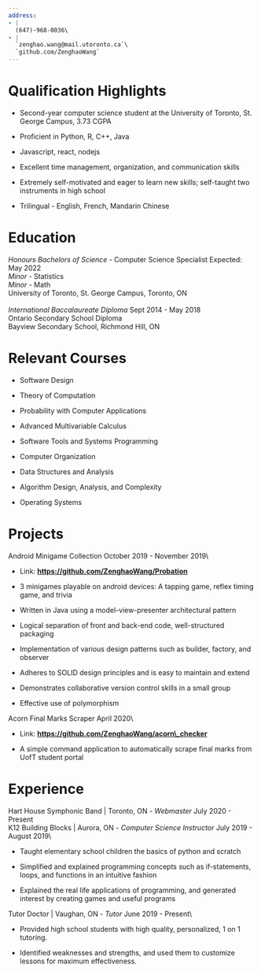 ```yaml
---
address:
- |
  (647)-968-0036\
- |
  `zenghao.wang@mail.utoronto.ca`\
  `github.com/ZenghaoWang`
---
```


Qualification Highlights
========================

-   Second-year computer science student at the University of Toronto,
    St. George Campus, 3.73 CGPA

-   Proficient in Python, R, C++, Java

-   Javascript, react, nodejs

-   Excellent time management, organization, and communication skills

-   Extremely self-motivated and eager to learn new skills; self-taught
    two instruments in high school

-   Trilingual - English, French, Mandarin Chinese

Education
=========

*Honours Bachelors of Science* - Computer Science Specialist Expected:
May 2022\
*Minor* - Statistics\
*Minor* - Math\
University of Toronto, St. George Campus, Toronto, ON\
\
*International Baccalaureate Diploma* Sept 2014 - May 2018\
Ontario Secondary School Diploma\
Bayview Secondary School, Richmond Hill, ON

Relevant Courses
================

-   Software Design

-   Theory of Computation

-   Probability with Computer Applications

-   Advanced Multivariable Calculus

-   Software Tools and Systems Programming

-   Computer Organization

-   Data Structures and Analysis

-   Algorithm Design, Analysis, and Complexity

-   Operating Systems

Projects
========

Android Minigame Collection October 2019 - November 2019\

-   Link: **https://github.com/ZenghaoWang/Probation**

-   3 minigames playable on android devices: A tapping game, reflex
    timing game, and trivia

-   Written in Java using a model-view-presenter architectural pattern

-   Logical separation of front and back-end code, well-structured
    packaging

-   Implementation of various design patterns such as builder, factory,
    and observer

-   Adheres to SOLID design principles and is easy to maintain and
    extend

-   Demonstrates collaborative version control skills in a small group

-   Effective use of polymorphism

Acorn Final Marks Scraper April 2020\

-   Link: **https://github.com/ZenghaoWang/acorn\_checker**

-   A simple command application to automatically scrape final marks
    from UofT student portal

Experience
==========

Hart House Symphonic Band \| Toronto, ON - *Webmaster* July 2020 -
Present\
K12 Building Blocks \| Aurora, ON - *Computer Science Instructor* July
2019 - August 2019\

-   Taught elementary school children the basics of python and scratch

-   Simplified and explained programming concepts such as if-statements,
    loops, and functions in an intuitive fashion

-   Explained the real life applications of programming, and generated
    interest by creating games and useful programs

Tutor Doctor \| Vaughan, ON - *Tutor* June 2019 - Present\

-   Provided high school students with high quality, personalized, 1 on
    1 tutoring.

-   Identified weaknesses and strengths, and used them to customize
    lessons for maximum effectiveness.
